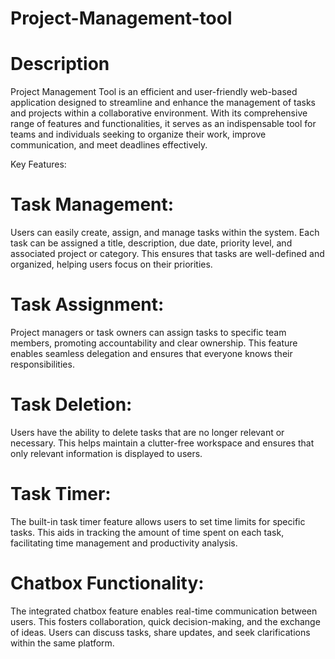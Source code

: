 # Project-Management-tool

# Description 
Project Management Tool is an efficient and user-friendly web-based application designed to streamline and enhance the management of tasks and projects within a collaborative environment. With its comprehensive range of features and functionalities, it serves as an indispensable tool for teams and individuals seeking to organize their work, improve communication, and meet deadlines effectively.

Key Features:

# Task Management:
Users can easily create, assign, and manage tasks within the system. Each task can be assigned a title, description, due date, priority level, and associated project or category. This ensures that tasks are well-defined and organized, helping users focus on their priorities.

# Task Assignment:
Project managers or task owners can assign tasks to specific team members, promoting accountability and clear ownership. This feature enables seamless delegation and ensures that everyone knows their responsibilities.

# Task Deletion:
Users have the ability to delete tasks that are no longer relevant or necessary. This helps maintain a clutter-free workspace and ensures that only relevant information is displayed to users.

# Task Timer:
The built-in task timer feature allows users to set time limits for specific tasks. This aids in tracking the amount of time spent on each task, facilitating time management and productivity analysis.

# Chatbox Functionality:
The integrated chatbox feature enables real-time communication between users. This fosters collaboration, quick decision-making, and the exchange of ideas. Users can discuss tasks, share updates, and seek clarifications within the same platform.
